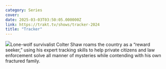 ```yaml
---
category: Series
cover: 
date: 2025-03-03T03:50:05.000000Z
link: https://trakt.tv/shows/tracker-2024
title: "Tracker"
---
```


![](https://walter-r2.trakt.tv/images/shows/000/198/575/fanarts/thumb/65347ee905.jpg)Lone-wolf survivalist Colter Shaw roams the country as a “reward seeker,” using his expert tracking skills to help private citizens and law enforcement solve all manner of mysteries while contending with his own fractured family.
